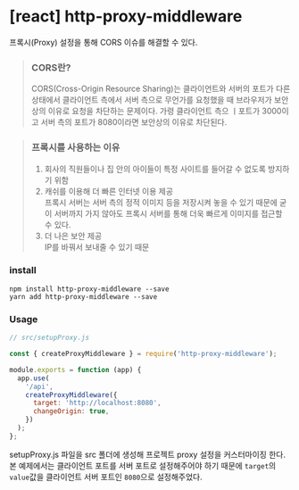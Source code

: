 # [react] http-proxy-middleware

프록시(Proxy) 설정을 통해 CORS 이슈를 해결할 수 있다.

> ### CORS란?
>
> CORS(Cross-Origin Resource Sharing)는 클라이언트와 서버의 포트가 다른 상태에서 클라이언트 측에서 서버 측으로 무언가를 요청했을 때 브라우저가 보안상의 이유로 요청을 차단하는 문제이다. 가령 클라이언트 측으 ㅣ포트가 3000이고 서버 측의 포트가 8080이라면 보안상의 이유로 차단된다.

> ### 프록시를 사용하는 이유
>
> 1. 회사의 직원들이나 집 안의 아이들이 특정 사이트를 들어갈 수 없도록 방지하기 위함
> 2. 캐쉬를 이용해 더 빠른 인터넷 이용 제공  
>    프록시 서버는 서버 측의 정적 이미지 등을 저장시켜 놓을 수 있기 때문에 굳이 서버까지 가지 않아도 프록시 서버를 통해 더욱 빠르게 이미지를 접근할 수 있다.
> 3. 더 나은 보안 제공  
>    IP를 바꿔서 보내줄 수 있기 때문

### install

```
npm install http-proxy-middleware --save
yarn add http-proxy-middleware --save
```

### Usage

```js
// src/setupProxy.js

const { createProxyMiddleware } = require('http-proxy-middleware');

module.exports = function (app) {
  app.use(
    '/api',
    createProxyMiddleware({
      target: 'http://localhost:8080',
      changeOrigin: true,
    })
  );
};
```

setupProxy.js 파일을 src 폴더에 생성해 프로젝트 proxy 설정을 커스터마이징 한다. 본 예제에서는 클라이언트 포트를 서버 포트로 설정해주어야 하기 때문에 `target`의 `value`값을 클라이언트 서버 포트인 `8080`으로 설정해주었다.
